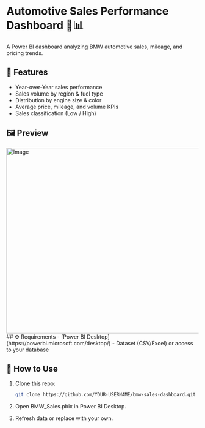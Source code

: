 # Automotive Sales Performance Dashboard 🚗📊

A Power BI dashboard analyzing BMW automotive sales, mileage, and pricing trends.

## 📌 Features
- Year-over-Year sales performance
- Sales volume by region & fuel type
- Distribution by engine size & color
- Average price, mileage, and volume KPIs
- Sales classification (Low / High)

## 🖼️ Preview
<img width="872" height="485" alt="Image" src="https://github.com/user-attachments/assets/ba4db048-039c-40ff-b73d-e4d00c8dd424" />
## ⚙️ Requirements
- [Power BI Desktop](https://powerbi.microsoft.com/desktop/)
- Dataset (CSV/Excel) or access to your database

## 🚀 How to Use
1. Clone this repo:
   ```bash
   git clone https://github.com/YOUR-USERNAME/bmw-sales-dashboard.git
   
2. Open BMW_Sales.pbix in Power BI Desktop.

3. Refresh data or replace with your own.
